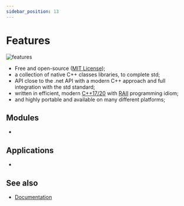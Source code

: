 ```yaml
---
sidebar_position: 13
---
```


# Features

![features](pictures/xtd_bento_dark.png)

* Free and open-source ([MIT License](/docs/license));
* a collection of native C++ classes libraries, to complete std;
* API close to the .net API with a modern C++ approach and full integration with the std standard;
* written in efficient, modern [C++17/20](https://en.cppreference.com/w/) with [RAII](https://en.wikipedia.org/wiki/Resource_acquisition_is_initialization) programming idiom;
* and highly portable and available on many different platforms;

## Modules

* 

## Applications

* 

## See also

- [Documentation](/docs/documentation)
